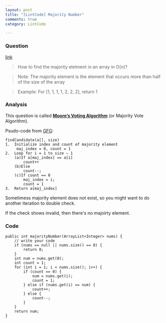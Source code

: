 ```yaml
---
layout: post
title: "[LintCode] Majority Number"
comments: true
category: LintCode

---
```



### Question 

[link](http://www.lintcode.com/en/problem/majority-number/)

> How to find the majority elelment in an array in O(n)?

> Note: The majority element is the element that occurs more than half of the size of the array

> Example: For [1, 1, 1, 1, 2, 2, 2], return 1

### Analysis 

This question is called __[Moore’s Voting Algorithm](http://www.cs.utexas.edu/~moore/best-ideas/mjrty/example.html)__ (or Majority Vote Algorithm). 

Psudo-code from [GFG](http://www.geeksforgeeks.org/majority-element/): 

    findCandidate(a[], size)
    1.  Initialize index and count of majority element
         maj_index = 0, count = 1
    2.  Loop for i = 1 to size – 1
        (a)If a[maj_index] == a[i]
            count++
        (b)Else
            count--;
        (c)If count == 0
            maj_index = i;
            count = 1
    3.  Return a[maj_index]

Sometimess majority element does not exist, so you might want to do another iteration to double check. 

If the check shows invalid, then there's no majoirty element. 

### Code

    public int majorityNumber(ArrayList<Integer> nums) {
        // write your code
        if (nums == null || nums.size() == 0) {
            return 0;
        }
        int num = nums.get(0);
        int count = 1;
        for (int i = 1; i < nums.size(); i++) {
            if (count == 0) {
                num = nums.get(i);
                count = 1;
            } else if (nums.get(i) == num) {
                count++;
            } else {
                count--;
            }
        }
        return num;
    }
